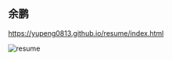 ## 余鹏
https://yupeng0813.github.io/resume/index.html

![resume](https://raw.githubusercontent.com/Yupeng0813/resume/master/img/resume.png)